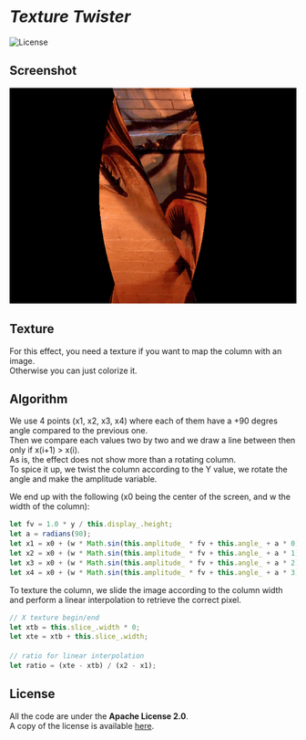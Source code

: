# *Texture Twister*

![License](https://img.shields.io/badge/license-Apache--2.0-blue.svg?style=flat-square)

## **Screenshot**

![screenshot](../../images/screenshot/ts-twister.png)

## **Texture**

For this effect, you need a texture if you want to map the column with an image.  
Otherwise you can just colorize it.

## **Algorithm**

We use 4 points (x1, x2, x3, x4) where each of them have a +90 degres angle compared to the previous one.  
Then we compare each values two by two and we draw a line between then only if x(i+1) > x(i).  
As is, the effect does not show more than a rotating column.  
To spice it up, we twist the column according to the Y value, we rotate the angle and make the amplitude variable.  

We end up with the following (x0 being the center of the screen, and w the width of the column):  
``` javascript
let fv = 1.0 * y / this.display_.height;
let a = radians(90);
let x1 = x0 + (w * Math.sin(this.amplitude_ * fv + this.angle_ + a * 0));
let x2 = x0 + (w * Math.sin(this.amplitude_ * fv + this.angle_ + a * 1));
let x3 = x0 + (w * Math.sin(this.amplitude_ * fv + this.angle_ + a * 2));
let x4 = x0 + (w * Math.sin(this.amplitude_ * fv + this.angle_ + a * 3));
```

To texture the column, we slide the image according to the column width and perform a linear interpolation to retrieve the correct pixel.

``` javascript
// X texture begin/end
let xtb = this.slice_.width * 0;
let xte = xtb + this.slice_.width;

// ratio for linear interpolation
let ratio = (xte - xtb) / (x2 - x1);
```


## **License**

All the code are under the **Apache License 2.0**.  
A copy of the license is available [here](https://choosealicense.com/licenses/apache-2.0/).
